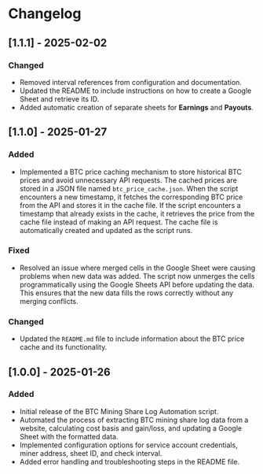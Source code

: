 # Changelog

## [1.1.1] - 2025-02-02
### Changed
- Removed interval references from configuration and documentation.
- Updated the README to include instructions on how to create a Google Sheet and retrieve its ID.
- Added automatic creation of separate sheets for **Earnings** and **Payouts**.

## [1.1.0] - 2025-01-27
### Added
- Implemented a BTC price caching mechanism to store historical BTC prices and avoid unnecessary API requests. The cached prices are stored in a JSON file named `btc_price_cache.json`. When the script encounters a new timestamp, it fetches the corresponding BTC price from the API and stores it in the cache file. If the script encounters a timestamp that already exists in the cache, it retrieves the price from the cache file instead of making an API request. The cache file is automatically created and updated as the script runs.

### Fixed
- Resolved an issue where merged cells in the Google Sheet were causing problems when new data was added. The script now unmerges the cells programmatically using the Google Sheets API before updating the data. This ensures that the new data fills the rows correctly without any merging conflicts.

### Changed
- Updated the `README.md` file to include information about the BTC price cache and its functionality.

## [1.0.0] - 2025-01-26
### Added
- Initial release of the BTC Mining Share Log Automation script.
- Automated the process of extracting BTC mining share log data from a website, calculating cost basis and gain/loss, and updating a Google Sheet with the formatted data.
- Implemented configuration options for service account credentials, miner address, sheet ID, and check interval.
- Added error handling and troubleshooting steps in the README file.
